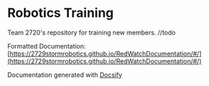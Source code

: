 # Robotics Training

Team 2720's repository for training new members.
//todo

Formatted Documentation: [https://2729stormrobotics.github.io/RedWatchDocumentation/#/](https://2729stormrobotics.github.io/RedWatchDocumentation/#/)

Documentation generated with [Docsify](https://docsify.js.org/)

